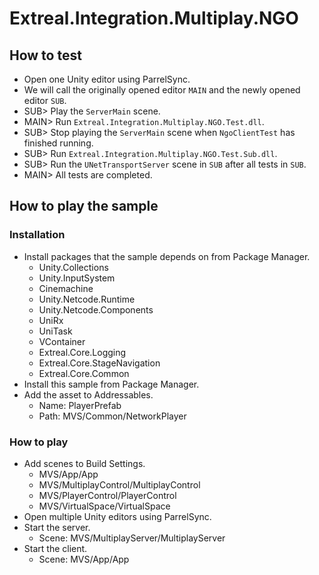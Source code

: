 # Extreal.Integration.Multiplay.NGO

## How to test

- Open one Unity editor using ParrelSync.
- We will call the originally opened editor `MAIN` and the newly opened editor `SUB`.
- SUB> Play the `ServerMain` scene.
- MAIN> Run `Extreal.Integration.Multiplay.NGO.Test.dll`.
- SUB> Stop playing the `ServerMain` scene when `NgoClientTest` has finished running.
- SUB> Run `Extreal.Integration.Multiplay.NGO.Test.Sub.dll`.
- SUB> Run the `UNetTransportServer` scene in `SUB` after all tests in `SUB`.
- MAIN> All tests are completed.

## How to play the sample

### Installation

- Install packages that the sample depends on from Package Manager.
    - Unity.Collections
    - Unity.InputSystem
    - Cinemachine
    - Unity.Netcode.Runtime
    - Unity.Netcode.Components
    - UniRx
    - UniTask
    - VContainer
    - Extreal.Core.Logging
    - Extreal.Core.StageNavigation
    - Extreal.Core.Common
- Install this sample from Package Manager.
- Add the asset to Addressables.
    - Name: PlayerPrefab
    - Path: MVS/Common/NetworkPlayer

### How to play

- Add scenes to Build Settings.
    - MVS/App/App
    - MVS/MultiplayControl/MultiplayControl
    - MVS/PlayerControl/PlayerControl
    - MVS/VirtualSpace/VirtualSpace
- Open multiple Unity editors using ParrelSync.
- Start the server.
    - Scene: MVS/MultiplayServer/MultiplayServer
- Start the client.
    - Scene: MVS/App/App

